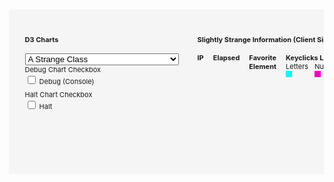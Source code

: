 <script src="https://d3js.org/d3.v5.min.js"></script>
<script src="https://unpkg.com/topojson@3"></script>
<script src="https://unpkg.com/d3-delaunay@4"></script>
<script src="https://unpkg.com/d3-geo-voronoi@1"></script>
<style>
    .d3-container {
        width: 100%;
        display: block;
        overflow-x: auto;
        position: relative;
    }
    .d3-container > div.d3-toolbar {
        display: flex;
        position: static !important;
        margin: .5em;
        padding: 5px;
        top: .5em;
        right: 0px;
        z-index: 999;
        border-radius: 5px;
        font-size: 11px;
    }
    div.d3-toolbar > .d3-toolbar-item {
      margin: 15px;
    }
    .d3-container > div.d3-toolbar > div {
        text-align: left;
    }
    .d3-container > svg {
        height: 100%;
        width: 100%;
    }
</style>
<div class="d3-container">
    <div class="d3-toolbar">
      <div class="d3-toolbar-item">
        <h4>D3 Charts</h4>
        <select id="d3-select" onchange="selectChart(this)" class="form-select" style="width: max-content;" aria-label="Adjust Chart Select">
          <option selected value="strange">A Strange Class</option>
          <option value="flights">United States Domestic Flight Volume</option>
        </select>
        <span id="debugContainer">
          <label for="debug" class="hide-element">
            Debug Chart Checkbox
          </label>
          <input id="debug" type="checkbox" name="debug" value="debug" style="margin-bottom: 10px" /> Debug (Console)
        </span>
        <span id="haltContainer">
          <label for="halt" class="hide-element">
            Halt Chart Checkbox
          </label>
          <input id="halt" type="checkbox" name="halt" value="halt" style="margin-bottom: 10px" /> Halt
        </span>
      </div>
      <div id="strangeInfo" class="d3-toolbar-item">
        <h4>Slightly Strange Information (Client Side Only)</h4>
        <div style="display: flex;">
          <div style="display: flex; flex-direction: column; margin-right: 15px;">
            <b>IP</b>
            <span id="ip" role="presentation"></span>
          </div>
          <div style="display: flex; flex-direction: column; margin-right: 15px;">
            <b>Elapsed</b>
            <span id="elapsed" role="presentation"></span>
          </div>
          <div style="display: flex; flex-direction: column; margin-right: 15px;">
            <b>Favorite Element</b>
            <span id="favorite" role="presentation"></span>
          </div>
          <div style="display: flex; flex-direction: column; margin-right: 15px;">
            <b>Keyclicks Legend</b>
            <div style="display: flex;">
              <div style="display: flex; flex-direction: column; margin-right: 10px;">
                <span role="presentation">
                  Letters
                </span>
                <span class="alpha" role="presentation"></span>
              </div>
              <div style="display: flex; flex-direction: column; margin-right: 10px;">
                <span role="presentation">
                  Numbers
                </span>
                <span class="numeric" role="presentation"></span>
              </div>
              <div style="display: flex; flex-direction: column; margin-right: 10px;">
                <span role="presentation">
                  Other (Symbol, Misc KeyCodes)
                </span>
                <span class="other" role="presentation"></span>
              </div>


            </div>
          </div>
        </div>
      </div>
    </div>
    <svg id="svgF" role="presentation">

    </svg>
    <div id="viewDiv"></div>
</div>

<!--
  Select onchange
-->
<script>
  function selectChart(event) {
    if (event.value === 'flights') generateData('flights', null);
    if (event.value === 'strange') peculiarities.showChart();
  }
</script>

<!-- Flight D3 Styles -->
<style>
    .land {
      fill: #dddddd;
    }

    .border {
      fill: none;
      stroke-width: 1px;
    }

    .interior {
      stroke: white;
    }

    .exterior {
      stroke: #bbbbbb;
    }

    .airport {
      fill: white;
      opacity: 0.6;
      stroke: #252525;
    }

    .flight {
      fill: none;
      stroke: #252525;
      stroke-width: 1px;
      stroke-opacity: 0.1;
    }

    .voronoi {
      fill: none;
      stroke: none;
      stroke-width: 1px;
    }

    .highlight {
      opacity: 1 !important;
      stroke: red !important;
      stroke-width: 2px !important;
      stroke-opacity: 0.8 !important;
    }

    g#voronoi {
      pointer-events: all;
    }

    /* shadow trick from bl.ocks.org */
    #tooltipD3 {
      font-size: 11px;
      font-weight: 900;
      fill: white;
      text-shadow: 1px 1px 0 #252525, 1px -1px 0 #252525, -1px 1px 0 #252525, -1px -1px 0 #252525;
    }
</style>
<!-- Dendogram Styles -->
<style>
    .node circle {
      fill: #999;
    }

    .node text {
      font: 10px sans-serif;
    }

    .node--internal circle {
      fill: #555;
    }

    .node--internal text {
      text-shadow: 0 1px 0 #fff, 0 -1px 0 #fff, 1px 0 0 #fff, -1px 0 0 #fff;
    }

    .link {
      fill: none;
      stroke: #555;
      stroke-opacity: 0.4;
      stroke-width: 1.5px;
    }

    form {
      font-family: "Helvetica Neue", Helvetica, Arial, sans-serif;
      position: absolute;
      left: 10px;
      top: 10px;
    }

    label {
      display: block;
    }
</style>
<script src="https://d3js.org/d3.v5.min.js"></script>
<script src="https://unpkg.com/topojson@3"></script>
<script src="https://unpkg.com/d3-delaunay@4"></script>
<script src="https://unpkg.com/d3-geo-voronoi@1"></script>
<style>
    .d3-container {
        display: block;
        overflow-x: scroll;
        position: relative;
        background: rgb(245, 245, 245);
        margin: 15px;
    }
    .d3-container > div.d3-toolbar {
        position: absolute;
        margin: .5em;
        padding: 5px;
        top: .5em;
        right: 0px;
        z-index: 999;
        border-radius: 5px;
        font-size: 11px;
    }
    .d3-container > div.d3-toolbar > div {
        text-align: left;
    }

</style>

<!-- Generate data -->
<script>
    function generateData(type, opts) {
        // Select D3 Chart
        let svg  = d3.select("svg#svgF");

        document.getElementById('svgF').setAttribute("height", "600");
        document.getElementById('svgF').setAttribute("width", "1000");
        document.getElementById('svgF').style.height = '600px';
        document.getElementById('svgF').style.width = '1000px';
        document.getElementById('svgF').style.display = 'block';

        document.getElementById('debugContainer').style.display = 'none';
        document.getElementById('haltContainer').style.display = 'none';
        document.getElementById('viewDiv').style.display = 'none';

        // Clear D3 Chart
        d3.selectAll("#svgF > g").remove();

        if (type == 'flights') {

            svg.append("g").attr("id", "basemap");
            svg.append("g").attr("id", "flights");
            svg.append("g").attr("id", "airports");
            svg.append("g").attr("id", "voronoi");
            svg.append("text").attr("id", "tooltipD3").style("display", "none");

            const urls = {
                // source: https://observablehq.com/@mbostock/u-s-airports-voronoi
                // source: https://github.com/topojson/us-atlas
                map: "assets/states-albers-10m.json",

                // source: https://gist.github.com/mbostock/7608400
                airports:
                "https://gist.githubusercontent.com/mbostock/7608400/raw/e5974d9bba45bc9ab272d98dd7427567aafd55bc/airports.csv",

                // source: https://gist.github.com/mbostock/7608400
                flights:
                "https://gist.githubusercontent.com/mbostock/7608400/raw/e5974d9bba45bc9ab272d98dd7427567aafd55bc/flights.csv"
            };

            let width  = parseInt(svg.attr("width"));
            let height = parseInt(svg.attr("height"));
            const hypotenuse = Math.sqrt(width * width + height * height);

            // must be hard-coded to match our topojson projection
            // source: https://github.com/topojson/us-atlas
            const projection = d3.geoAlbers().scale(1280).translate([480, 300]);

            const scales = {
                // used to scale airport bubbles
                airports: d3.scaleSqrt()
                .range([4, 18]),

                // used to scale number of segments per line
                segments: d3.scaleLinear()
                .domain([0, hypotenuse])
                .range([1, 10])
            };

            // have these already created for easier drawing
            let g = {
                basemap:  svg.select("g#basemap"),
                flights:  svg.select("g#flights"),
                airports: svg.select("g#airports"),
                voronoi:  svg.select("g#voronoi")
            };

            console.assert(g.basemap.size()  === 1);
            console.assert(g.flights.size()  === 1);
            console.assert(g.airports.size() === 1);
            console.assert(g.voronoi.size()  === 1);

            const tooltipD3 = d3.select("text#tooltipD3");
            console.assert(tooltipD3.size() === 1);

            // load and draw base map
            d3.json(urls.map).then(drawMap);

            // load the airport and flight data together
            const promises = [
                d3.csv(urls.airports, typeAirport),
                d3.csv(urls.flights,  typeFlight)
            ];

            Promise.all(promises).then(processData);

            // process airport and flight data
            function processData(values) {
                console.assert(values.length === 2);

                let airports = values[0];
                let flights  = values[1];

                // convert airports array (pre filter) into map for fast lookup
                let iata = new Map(airports.map(node => [node.iata, node]));

                // calculate incoming and outgoing degree based on flights
                // flights are given by airport iata code (not index)
                flights.forEach(function(link) {
                link.source = iata.get(link.origin);
                link.target = iata.get(link.destination);

                link.source.outgoing += link.count;
                link.target.incoming += link.count;
                });

                // remove airports out of bounds
                let old = airports.length;
                airports = airports.filter(airport => airport.x >= 0 && airport.y >= 0);

                // remove airports with NA state
                old = airports.length;
                airports = airports.filter(airport => airport.state !== "NA");

                // remove airports without any flights
                old = airports.length;
                airports = airports.filter(airport => airport.outgoing > 0 && airport.incoming > 0);

                // sort airports by outgoing degree
                airports.sort((a, b) => d3.descending(a.outgoing, b.outgoing));

                // keep only the top airports
                old = airports.length;
                airports = airports.slice(0, 50);

                // done filtering airports can draw
                drawAirports(airports);
                drawPolygons(airports);

                // reset map to only include airports post-filter
                iata = new Map(airports.map(node => [node.iata, node]));

                // filter out flights that are not between airports we have leftover
                old = flights.length;
                flights = flights.filter(link => iata.has(link.source.iata) && iata.has(link.target.iata));

                // done filtering flights can draw
                drawFlights(airports, flights);

            }

            // draws the underlying map
            function drawMap(map) {
                // remove non-continental states
                map.objects.states.geometries = map.objects.states.geometries.filter(isContinental);

                // run topojson on remaining states and adjust projection
                let land = topojson.merge(map, map.objects.states.geometries);

                // use null projection; data is already projected
                let path = d3.geoPath();

                // draw base map
                g.basemap.append("path")
                .datum(land)
                .attr("class", "land")
                .attr("d", path);

                // draw interior borders
                g.basemap.append("path")
                .datum(topojson.mesh(map, map.objects.states, (a, b) => a !== b))
                .attr("class", "border interior")
                .attr("d", path);

                // draw exterior borders
                g.basemap.append("path")
                .datum(topojson.mesh(map, map.objects.states, (a, b) => a === b))
                .attr("class", "border exterior")
                .attr("d", path);
            }

            function drawAirports(airports) {
                // adjust scale
                const extent = d3.extent(airports, d => d.outgoing);
                scales.airports.domain(extent);

                // draw airport bubbles
                g.airports.selectAll("circle.airport")
                .data(airports, d => d.iata)
                .enter()
                .append("circle")
                .attr("r",  d => scales.airports(d.outgoing))
                .attr("cx", d => d.x) // calculated on load
                .attr("cy", d => d.y) // calculated on load
                .attr("class", "airport")
                .each(function(d) {
                    // adds the circle object to our airport
                    // makes it fast to select airports on hover
                    d.bubble = this;
                });
            }

            function drawPolygons(airports) {
                // convert array of airports into geojson format
                const geojson = airports.map(function(airport) {
                return {
                    type: "Feature",
                    properties: airport,
                    geometry: {
                    type: "Point",
                    coordinates: [airport.longitude, airport.latitude]
                    }
                };
                });

                // calculate voronoi polygons
                const polygons = d3.geoVoronoi().polygons(geojson);

                g.voronoi.selectAll("path")
                .data(polygons.features)
                .enter()
                .append("path")
                .attr("d", d3.geoPath(projection))
                .attr("class", "voronoi")
                .on("mouseover", function(d) {
                    let airport = d.properties.site.properties;

                    d3.select(airport.bubble)
                    .classed("highlight", true);

                    d3.selectAll(airport.flights)
                    .classed("highlight", true)
                    .raise();

                    // make tooltip take up space but keep it invisible
                    tooltipD3.style("display", null);
                    tooltipD3.style("visibility", "hidden");

                    // set default tooltip positioning
                    tooltipD3.attr("text-anchor", "middle");
                    tooltipD3.attr("dy", -scales.airports(airport.outgoing) - 4);
                    tooltipD3.attr("x", airport.x);
                    tooltipD3.attr("y", airport.y);

                    // set the tooltip text
                    tooltipD3.text(airport.name + " in " + airport.city + ", " + airport.state);

                    // double check if the anchor needs to be changed
                    let bbox = tooltipD3.node().getBBox();

                    if (bbox.x <= 0) {
                    tooltipD3.attr("text-anchor", "start");
                    }
                    else if (bbox.x + bbox.width >= width) {
                    tooltipD3.attr("text-anchor", "end");
                    }

                    tooltipD3.style("visibility", "visible");
                })
                .on("mouseout", function(d) {
                    let airport = d.properties.site.properties;

                    d3.select(airport.bubble)
                    .classed("highlight", false);

                    d3.selectAll(airport.flights)
                    .classed("highlight", false);

                    d3.select("text#tooltipD3").style("visibility", "hidden");
                })
                .on("dblclick", function(d) {
                    // toggle voronoi outline
                    let toggle = d3.select(this).classed("highlight");
                    d3.select(this).classed("highlight", !toggle);
                });
            }

            function drawFlights(airports, flights) {
                // break each flight between airports into multiple segments
                let bundle = generateSegments(airports, flights);

                // https://github.com/d3/d3-shape#curveBundle
                let line = d3.line()
                .curve(d3.curveBundle)
                .x(airport => airport.x)
                .y(airport => airport.y);

                let links = g.flights.selectAll("path.flight")
                .data(bundle.paths)
                .enter()
                .append("path")
                .attr("d", line)
                .attr("class", "flight")
                .each(function(d) {
                    // adds the path object to our source airport
                    // makes it fast to select outgoing paths
                    d[0].flights.push(this);
                });

                // https://github.com/d3/d3-force
                let layout = d3.forceSimulation()
                // settle at a layout faster
                .alphaDecay(0.1)
                // nearby nodes attract each other
                .force("charge", d3.forceManyBody()
                    .strength(10)
                    .distanceMax(scales.airports.range()[1] * 2)
                )
                // edges want to be as short as possible
                // prevents too much stretching
                .force("link", d3.forceLink()
                    .strength(0.7)
                    .distance(0)
                )
                .on("tick", function(d) {
                    links.attr("d", line);
                });

                layout.nodes(bundle.nodes).force("link").links(bundle.links);
            }

            // Turns a single edge into several segments that can
            // be used for simple edge bundling.
            function generateSegments(nodes, links) {
                // generate separate graph for edge bundling
                // nodes: all nodes including control nodes
                // links: all individual segments (source to target)
                // paths: all segments combined into single path for drawing
                let bundle = {nodes: [], links: [], paths: []};

                // make existing nodes fixed
                bundle.nodes = nodes.map(function(d, i) {
                d.fx = d.x;
                d.fy = d.y;
                return d;
                });

                links.forEach(function(d, i) {
                // calculate the distance between the source and target
                let length = distance(d.source, d.target);

                // calculate total number of inner nodes for this link
                let total = Math.round(scales.segments(length));

                // create scales from source to target
                let xscale = d3.scaleLinear()
                    .domain([0, total + 1]) // source, inner nodes, target
                    .range([d.source.x, d.target.x]);

                let yscale = d3.scaleLinear()
                    .domain([0, total + 1])
                    .range([d.source.y, d.target.y]);

                // initialize source node
                let source = d.source;
                let target = null;

                // add all points to local path
                let local = [source];

                for (let j = 1; j <= total; j++) {
                    // calculate target node
                    target = {
                    x: xscale(j),
                    y: yscale(j)
                    };

                    local.push(target);
                    bundle.nodes.push(target);

                    bundle.links.push({
                    source: source,
                    target: target
                    });

                    source = target;
                }

                local.push(d.target);

                // add last link to target node
                bundle.links.push({
                    source: target,
                    target: d.target
                });

                bundle.paths.push(local);
                });

                return bundle;
            }

            // determines which states belong to the continental united states
            // https://gist.github.com/mbostock/4090846#file-us-state-names-tsv
            function isContinental(state) {
                const id = parseInt(state.id);
                return id < 60 && id !== 2 && id !== 15;
            }

            // see airports.csv
            // convert gps coordinates to number and init degree
            function typeAirport(airport) {
                airport.longitude = parseFloat(airport.longitude);
                airport.latitude  = parseFloat(airport.latitude);

                // use projection hard-coded to match topojson data
                const coords = projection([airport.longitude, airport.latitude]);
                airport.x = coords[0];
                airport.y = coords[1];

                airport.outgoing = 0;  // eventually tracks number of outgoing flights
                airport.incoming = 0;  // eventually tracks number of incoming flights

                airport.flights = [];  // eventually tracks outgoing flights

                return airport;
            }

            // see flights.csv
            // convert count to number
            function typeFlight(flight) {
                flight.count = parseInt(flight.count);
                return flight;
            }

            // calculates the distance between two nodes
            // sqrt( (x2 - x1)^2 + (y2 - y1)^2 )
            function distance(source, target) {
                const dx2 = Math.pow(target.x - source.x, 2);
                const dy2 = Math.pow(target.y - source.y, 2);

                return Math.sqrt(dx2 + dy2);
            }
        }

    }
</script>

<!-- Flight D3 Styles -->
<style>
    .land {
      fill: #dddddd;
    }

    .border {
      fill: none;
      stroke-width: 1px;
    }

    .interior {
      stroke: white;
    }

    .exterior {
      stroke: #bbbbbb;
    }

    .airport {
      fill: white;
      opacity: 0.6;
      stroke: #252525;
    }

    .flight {
      fill: none;
      stroke: #252525;
      stroke-width: 1px;
      stroke-opacity: 0.1;
    }

    .voronoi {
      fill: none;
      stroke: none;
      stroke-width: 1px;
    }

    .highlight {
      opacity: 1 !important;
      stroke: red !important;
      stroke-width: 2px !important;
      stroke-opacity: 0.8 !important;
    }

    g#voronoi {
      pointer-events: all;
    }

    /* shadow trick from bl.ocks.org */
    #tooltipD3 {
      font-size: 11px;
      font-weight: 900;
      fill: white;
      text-shadow: 1px 1px 0 #252525, 1px -1px 0 #252525, -1px 1px 0 #252525, -1px -1px 0 #252525;
    }
</style>

<!-- Strange Styles -->
<style>
  .alpha {
    height: 10px;
    width: 10px;
    background: #00FAF8;
  }
  .numeric {
    height: 10px;
    width: 10px;
    background: #F500C4;
  }
  .other {
    height: 10px;
    width: 10px;
    background: #FFD10D;
  }
    .axis text {
      font: 10px sans-serif;
    }
    .chartTitle {
      font-size: 12px;
      font-weight: bold;
      text-anchor: middle;
    }
    .axis .title {
      font-weight: bold;
      text-anchor: middle;
    }
    .axis path,
    .axis line {
      fill: none;
      stroke: #000;
      shape-rendering: crispEdges;
    }
    .x.axis path {
      fill: none;
      stroke: #000;
      shape-rendering: crispEdges;
    }
    .nav .area {
      fill: lightgrey;
      stroke-width: 0px;
    }
    .nav .line {
      fill: none;
      stroke: darkgrey;
      stroke-width: 1px;
    }
    .viewport {
      stroke: grey;
      fill: black;
      fill-opacity: 0.3;
    }
    .viewport .extent {
      fill: green;
    }
    .well {
      padding-top: 0px;
      padding-bottom: 0px;
    }
</style>

<!--
    A Strange Class
-->
<script src="realTimeChartMulti.js"></script>
<script>
    class StrangeClass {

        constructor(options = {}) {
            Object.assign(this, options);

            // Throw Err If Identity Cannot Be Established
            // A Strange Class Will Continue As Anonymous User
            if (!this.ip) throw new Error('Strange-Class issue. You must be using a more complex security implementation! Good job!');

            // Declare Chart
            const chart = realTimeChartMulti()
                .title("Strange Class")
                .yTitle("Categories")
                .xTitle("Time")
                .yDomain(["Mouse Movements", "Mouse Clicks", "Keyclicks"]) // initial y domain (note array)
                .border(true)
                .width(900)
                .height(350);
            this.chart = chart;

            // Invoke Chart
            d3.select("#viewDiv").append("div")
                .attr("id", "chartDiv")
                .call(this.chart);

            // Debug
            d3.select("#debug").on("change", function() {
                var state = d3.select(this).property("checked")
                chart.debug(state);
            })

            // Halt
            d3.select("#halt").on("change", function() {
                var state = d3.select(this).property("checked");
                chart.halt(state);
            })

            this.tx = 5; // time constant, multiple of one second
            this.meanMs = 1000 * this.tx; // milliseconds
            this.dev = 200 * this.tx; // std dev

            // This map will be used to store
            // user interactions with various
            // elements. Simply this list of
            // actions will be used client
            // side. And exists exclusively
            // to demo functionality within
            // a class of this nature. This
            // data is not designed to be
            // stored at this time.
            // EXPECTED INPUT:
            // Map key: 'div#id'
            // Map Value:
            // {
            //   actions: [<string>],
            //   count: <int>,
            //   ??? other ideas
            //
            // }
            this.interactingWith = new Map();

            // Define time scale
            this.timeScale = d3.scaleLinear()
                .domain([300 * this.tx, 1700 * this.tx])
                .range([300 * this.tx, 1700 * this.tx])
                .clamp(true);

            // Define function that returns normally distributed random numbers
            this.normal = d3.randomNormal(this.meanMs, this.dev);

            // Define color scale
            this.color = {
              keypress: {
                alpha: '#00FAF8',
                numeric: '#F500C4',
                other: '#FFD10D',
              },
              default: '#000'
            }

            // In a normal use case, real time data would arrive through the network or some other mechanism
            this.d = -1;
            this.shapes = ["rect", "circle"];
            this.timeout = 0;

            // Render chart
            this.showChart();

            // Hmmm
            this.myObj = document.getElementById('deep');
            this.listenToEvents();

        }

        checkType(character) {
          if (character) {
            if (character.length <= 1) {
                if (character.toUpperCase() != character.toLowerCase()) {
                    return "alpha";
                }
                else if (!isNaN(character)) {
                    return "numeric";
                } else{
                    return "other";
                }
            }
          }
        }

        listenToEvents() {
          for (const key in this.myObj) {
            if (key.search('on') === 0) {
              this.myObj.addEventListener(key.slice(2), event => {
                this.processEvent(event);
              });
            }
          }
        }

        processEvent(event) {
          // If not includes these
          // Skippable event types
          // let's fill this chart
          if (![
            'animationiteration','animationstart','animationend',
            'transitionrun','transitionend','transitionend'
          ].includes(event.type)) {

            // Debug
            // console.log(event.type)

            // Bool to assist in tracking matches
            let eventFound = false;

            // Time now
            const now = new Date();

            // Object Declare
            const obj = {
              // Complex data item; four attributes (type, color, opacity and size) are changing dynamically with each iteration (as an example)
              time: now,
              color: this.color.default,
              opacity: .5, // TODO Length of press ?
              tooltip: '',
              category: '',
              type: "rect",
              size: 5, // TODO Not sure what this scales with ?
            };


            // Switch to define object category
            switch (event.type) {
              case 'mousemove':
                obj.category = 'Mouse Movements';
                obj.tooltip = `
                  X: ${event.pageX}<br>
                  Y: ${event.pageY}<br>
                  Modifiers: ${ event.shiftKey ? 'Shift' : '' } ${ event.ctrlKey ? 'Ctrl' : '' }
                `;
                eventFound = true;
                break;
              case 'mouseover':
                const key = `${event.target.tagName.toLowerCase()}${event.target.id ? '#' + event.target.id : '' }`
                const mapResponse = this.interactingWith.get(key);
                let entry;
                if (mapResponse) {
                  entry = mapResponse;
                  entry.count = entry.count + 1;
                  entry.actions.push('MOUSEOVER');
                } else entry =  {
                  actions: ['MOUSEOVER'],
                  count: 1
                }
                this.interactingWith.set(key, entry);
                break;
              case 'click':
                const cKey = `${event.path[0].tagName.toLowerCase()}${event.path[0].id ? '#' + event.path[0].id : '' }`
                obj.category = 'Mouse Clicks';
                obj.tooltip = `
                  X: ${event.pageX}<br>
                  Y: ${event.pageY}<br>
                  Modifiers: ${ event.shiftKey ? 'Shift' : '' } ${ event.ctrlKey ? 'Ctrl' : '' }<br>
                  Target: ${cKey}
                `;
                eventFound = true;
                break;
              case 'keypress':
                obj.category = 'Keyclicks';
                obj.color = this.color['keypress'][this.checkType(event.key)];
                obj.tooltip = `
                  Key: ${event.key}<br>
                  Code: ${event.code}<br>
                  Modifiers: ${ event.shiftKey ? 'Shift' : '' } ${ event.ctrlKey ? 'Ctrl' : '' }
                `;
                eventFound = true;
                break;
              case 'moretypesifneeded':
                eventFound = true;

                break;
            }

            // Update favorite
            let highest = 0;
            let result = "This is a rare message. +170 EXP. You found the Master Sword.";
            Array.from(this.interactingWith).forEach((item) => {
              if (item[1].count > highest) {
                highest = item[1].count;
                result = item[0];
              }
            })
            let entry = `${result} - Visited ${highest} Times`;
            let bonusEntry;
            if (highest >= 10 && highest < 20) bonusEntry = '. You really seem to like that element.';
            if (highest >= 20 && highest < 30) bonusEntry = ". Ha! Look at them go!";
            if (highest >= 30 && highest < 40) bonusEntry = '. Mmhm. Yep, it is not going anywhere..';
            if (highest >= 40 && highest < 50) bonusEntry = ". -sweat emoji- There is a lot more to look at...";
            if (highest >= 50) bonusEntry = ". ";
            if (bonusEntry) entry = entry + bonusEntry;
            document.getElementById('favorite').innerHTML = entry;

            // Send the datum to the chart if found
            if (eventFound) this.chart.datum(obj);

          }

        }

        showChart() {
            document.getElementById('svgF').style.display = 'none';
            document.getElementById('debugContainer').style.display = 'inline';
            document.getElementById('haltContainer').style.display = 'inline';
            document.getElementById('viewDiv').style.display = 'block';
        }

        sleep(ms) {
            return new Promise(resolve => setTimeout(resolve, ms));
        }

    }

    let peculiarities;
    function initStrangeties(json) {
        peculiarities = new StrangeClass({
            ip: json.ip,
            svg: d3.select("svg"),
        });
        document.getElementById('ip').innerHTML = json.ip;
    }

</script>
<script type="application/javascript" src="https://api.ipify.org?format=jsonp&callback=initStrangeties"></script>
